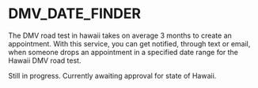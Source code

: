 # DMV_DATE_FINDER
The DMV road test in hawaii takes on average 3 months to create an appointment. With this service, you can get notified, through text or email, when someone drops an appointment in a specified date range for the Hawaii DMV road test.

Still in progress. Currently awaiting approval for state of Hawaii.
